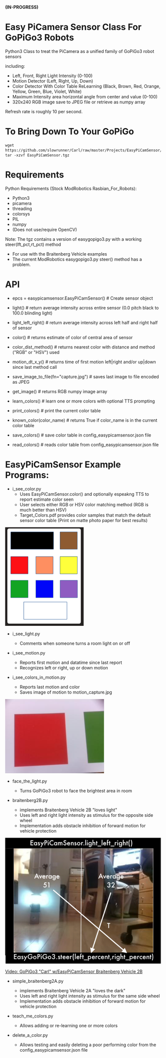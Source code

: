 **(IN-PROGRESS)**

# Easy PiCamera Sensor Class For GoPiGo3 Robots

Python3 Class to treat the PiCamera as a unified family of GoPiGo3 robot sensors 

including:
- Left, Front, Right Light Intensity (0-100)
- Motion Detector (Left, Right, Up, Down)
- Color Detector With Color Table ReLearning 
  (Black, Brown, Red, Orange, Yellow, Green, Blue, Violet, White)
- Maximum Intensity area horizontal angle from center and value (0-100)  
- 320x240 RGB image save to JPEG file or retrieve as numpy array

Refresh rate is roughly 10 per second.

# To Bring Down To Your GoPiGo
```
wget https://github.com/slowrunner/Carl/raw/master/Projects/EasyPiCamSensor/EasyPiCamSensor.tgz 
tar -xzvf EasyPiCamSensor.tgz
```

# Requirements

Python Requirements (Stock ModRobotics Rasbian_For_Robots):
- Python3
- picamera
- threading
- colorsys
- PIL  
- numpy
- (Does not use/require OpenCV)

Note:  The tgz contains a version of easygopigo3.py with a working steer(lft_pct,rt_pct) method
- For use with the Braitenberg Vehicle examples 
- The current ModRobotics easygopigo3.py steer() method has a problem. 

# API

-  epcs = easypicamsensor.EasyPiCamSensor()   # Create sensor object

-  light() # return average intensity across entire sensor (0.0 pitch black to 100.0 blinding light)

-  light_left_right() # return average intensity across left half and right half of sensor

-  color() # returns estimate of color of central area of sensor

-  color_dist_method() # returns nearest color with distance and method ("RGB" or "HSV") used 

-  motion_dt_x_y() # returns time of first motion left|right and/or up|down since last method call

-  save_image_to_file(fn="capture.jpg")  # saves last image to file encoded as JPEG

-  get_image()  # returns RGB numpy image array

-  learn_colors() # learn one or more colors with optional TTS prompting

-  print_colors() # print the current color table

-  known_color(color_name) # returns True if color_name is in the current color table

-  save_colors() # save color table in config_easypicamsensor.json file

-  read_colors()  # reads color table from config_easypicamsensor.json file


# EasyPiCamSensor Example Programs:

- i_see_color.py 
  * Uses EasyPiCamSensor.color() and optionally espeakng TTS to report estimate color seen
  * User selects either RGB or HSV color matching method (RGB is much better than HSV)
  * Target_Colors.pdf provides color samples that match the default sensor color table 
    (Print on matte photo paper for best results)

![Target Color Samples](Graphics/Target_Colors_Tiny.png?raw=true)

- i_see_light.py
  * Comments when someone turns a room light on or off

- i_see_motion.py
  * Reports first motion and datatime since last report
  * Recognizes left or right, up or down motion

- i_see_colors_in_motion.py
  * Reports last motion and color 
  * Saves image of motion to motion_capture.jpg

![Color and Motion Detect With Image Save](Graphics/motion_capture.jpg)

- face_the_light.py
  * Turns GoPiGo3 robot to face the brightest area in room

- braitenberg2B.py
  * implements Braitenberg Vehicle 2B "loves light"
  * Uses left and right light intensity as stimulus for the opposite side wheel
  * Implementation adds obstacle inhibition of forward motion for vehicle protection

![Braitenberg Vehicle 2B using EasyPiCamSensor.light_left_right()](Graphics/Braitenberg2b_Light_Value_Stimulus.png?raw=true&width="400px")

[Video: GoPiGo3 "Carl" w/EasyPiCamSensor Braitenberg Vehicle 2B](https://vimeo.com/493585330)

- simple_braitenberg2A.py
  * implements Braitenberg Vehicle 2A "loves the dark"
  * Uses left and right light intensity as stimulus for the same side wheel
  * Implementation adds obstacle inhibition of forward motion for vehicle protection

- teach_me_colors.py
  * Allows adding or re-learning one or more colors 

- delete_a_color.py
  * Allows testing and easily deleting a poor performing color from the config_easypicamsensor.json file






